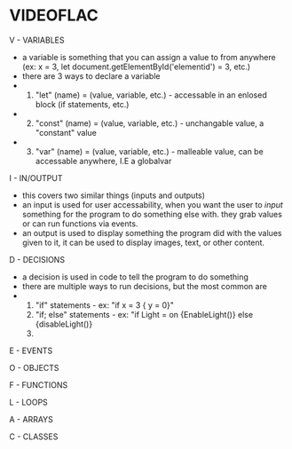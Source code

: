 # VIDEOFLAC
V - VARIABLES
- a variable is something that you can assign a value to from anywhere (ex: x = 3, let document.getElementById('elementid') = 3, etc.)
- there are 3 ways to declare a variable
- 1. "let" (name) = (value, variable, etc.) - accessable in an enlosed block (if statements, etc.)
- 2. "const" (name) = (value, variable, etc.) - unchangable value, a "constant" value
- 3. "var" (name) = (value, variable, etc.) - malleable value, can be accessable anywhere, I.E a globalvar
     
I - IN/OUTPUT
- this covers two similar things (inputs and outputs)
- an input is used for user accessability, when you want the user to *input* something for the program to do something else with. they grab values or can run functions via events.
- an output is used to display something the program did with the values given to it, it can be used to display images, text, or other content.

D - DECISIONS
- a decision is used in code to tell the program to do something
- there are multiple ways to run decisions, but the most common are
- 1. "if" statements - ex: "if x = 3 { y = 0}"
  2. "if; else" statements - ex: "if Light = on {EnableLight()} else {disableLight()}
  3. 
E - EVENTS

O - OBJECTS

F - FUNCTIONS

L - LOOPS

A - ARRAYS

C - CLASSES
